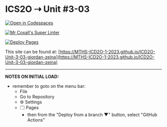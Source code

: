 # ICS2O ⇢ Unit #3-03

[![Open in Codespaces](https://classroom.github.com/assets/launch-codespace-7f7980b617ed060a017424585567c406b6ee15c891e84e1186181d67ecf80aa0.svg)](https://classroom.github.com/open-in-codespaces?assignment_repo_id=14768463)

[![Mr Coxall's Super Linter](https://github.com/MTHS-ICD2O-1-2023/ICD2O-Unit-3-03-giordan-zeina/workflows/Mr%20Coxall's%20Super%20Linter/badge.svg)](https://github.com/MTHS-ICD2O-1-2023/ICD2O-Unit-3-03-giordan-zeina/actions)

[![Deploy Pages](https://github.com/MTHS-ICD2O-1-2023/ICD2O-Unit-3-03-giordan-zeina/workflows/Deploy%20Pages/badge.svg)](https://github.com/MTHS-ICD2O-1-2023/ICD2O-Unit-3-03-giordan-zeina/actions)

This site can be found at: [https://MTHS-ICD2O-1-2023.github.io/ICD2O-Unit-3-03-giordan-zeina](https://MTHS-ICD2O-1-2023.github.io/ICD2O-Unit-3-03-giordan-zeina)

---

**NOTES ON INITIAL LOAD:**
- remember to goto on the menu bar:
  - File
  - Go to Repository
  - ⚙ Settings
  - 🗔 Pages
    - then from the "Deploy from a branch ▼" button, select "GitHub Actions"
